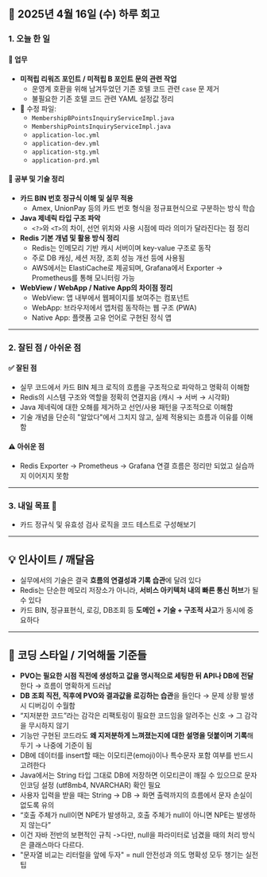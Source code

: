 ## 📅 2025년 4월 16일 (수) 하루 회고

### 1. 오늘 한 일

#### 💼 업무
- **미적립 리워즈 포인트 / 미적립 B 포인트 문의 관련 작업**
  - 운영계 호환을 위해 남겨두었던 기존 호텔 코드 관련 `case` 문 제거
  - 불필요한 기존 호텔 코드 관련 YAML 설정값 정리
- 🔧 수정 파일:
  - `MembershipBPointsInquiryServiceImpl.java`
  - `MembershipPointsInquiryServiceImpl.java`
  - `application-loc.yml`
  - `application-dev.yml`
  - `application-stg.yml`
  - `application-prd.yml`

#### 📘 공부 및 기술 정리
- **카드 BIN 번호 정규식 이해 및 실무 적용**
  - Amex, UnionPay 등의 카드 번호 형식을 정규표현식으로 구분하는 방식 학습
- **Java 제네릭 타입 구조 파악**
  - `<?>`와 `<T>`의 차이, 선언 위치와 사용 시점에 따라 의미가 달라진다는 점 정리
- **Redis 기본 개념 및 활용 방식 정리**
  - Redis는 인메모리 기반 캐시 서버이며 key-value 구조로 동작
  - 주로 DB 캐싱, 세션 저장, 조회 성능 개선 등에 사용됨
  - AWS에서는 ElastiCache로 제공되며, Grafana에서 Exporter → Prometheus를 통해 모니터링 가능
- **WebView / WebApp / Native App의 차이점 정리**
  - WebView: 앱 내부에서 웹페이지를 보여주는 컴포넌트
  - WebApp: 브라우저에서 앱처럼 동작하는 웹 구조 (PWA)
  - Native App: 플랫폼 고유 언어로 구현된 정식 앱

---

### 2. 잘된 점 / 아쉬운 점

#### ✅ 잘된 점
- 실무 코드에서 카드 BIN 체크 로직의 흐름을 구조적으로 파악하고 명확히 이해함
- Redis의 시스템 구조와 역할을 정확히 연결지음 (캐시 → 서버 → 시각화)
- Java 제네릭에 대한 오해를 제거하고 선언/사용 패턴을 구조적으로 이해함
- 기술 개념을 단순히 "알았다"에서 그치지 않고, 실제 적용되는 흐름과 이유를 이해함

#### ⚠️ 아쉬운 점
- Redis Exporter → Prometheus → Grafana 연결 흐름은 정리만 되었고 실습까지 이어지지 못함

---

### 3. 내일 목표 🎯
- 카드 정규식 및 유효성 검사 로직을 코드 테스트로 구성해보기

---

## 💡 인사이트 / 깨달음

- 실무에서의 기술은 결국 **흐름의 연결성과 기록 습관**에 달려 있다
- Redis는 단순한 메모리 저장소가 아니라, **서비스 아키텍처 내의 빠른 통신 허브**가 될 수 있다
- 카드 BIN, 정규표현식, 로깅, DB조회 등 **도메인 + 기술 + 구조적 사고**가 동시에 중요하다

---

## 🧠 코딩 스타일 / 기억해둘 기준들
- **PVO는 필요한 시점 직전에 생성하고 값을 명시적으로 세팅한 뒤 API나 DB에 전달**한다 → 흐름이 명확하게 드러남
- **DB 조회 직전, 직후에 PVO와 결과값을 로깅하는 습관**을 들인다 → 문제 상황 발생 시 디버깅이 수월함
- “지저분한 코드”라는 감각은 리팩토링이 필요한 코드임을 알려주는 신호 → 그 감각을 무시하지 않기
- 기능만 구현된 코드라도 **왜 지저분하게 느껴졌는지에 대한 설명을 덧붙이며 기록**해두기 → 나중에 기준이 됨
- DB에 데이터를 insert할 때는 이모티콘(emoji)이나 특수문자 포함 여부를 반드시 고려한다
- Java에서는 String 타입 그대로 DB에 저장하면 이모티콘이 깨질 수 있으므로 문자 인코딩 설정 (utf8mb4, NVARCHAR) 확인 필요
- 사용자 입력을 받을 때는 String → DB → 화면 출력까지의 흐름에서 문자 손실이 없도록 유의
- “호출 주체가 null이면 NPE가 발생하고, 호출 주체가 null이 아니면 NPE는 발생하지 않는다”
- 이건 자바 전반의 보편적인 규칙 ->다만, null을 파라미터로 넘겼을 때의 처리 방식은 클래스마다 다르다.
- "문자열 비교는 리터럴을 앞에 두자" = null 안전성과 의도 명확성 모두 챙기는 실전 팁
